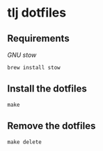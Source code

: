 # tlj dotfiles

## Requirements

*GNU stow*

```shell
brew install stow
```

## Install the dotfiles

```shell
make 
```

## Remove the dotfiles

```shell
make delete
```

